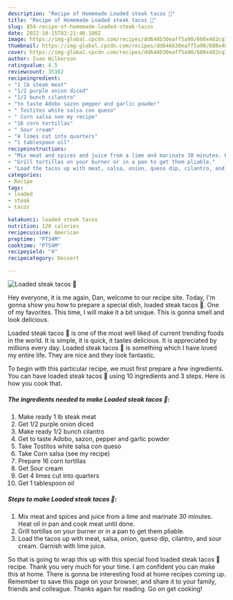 ```yaml
---
description: "Recipe of Homemade Loaded steak tacos 🌮"
title: "Recipe of Homemade Loaded steak tacos 🌮"
slug: 854-recipe-of-homemade-loaded-steak-tacos
date: 2022-10-15T03:21:46.108Z
image: https://img-global.cpcdn.com/recipes/dd646b30eaff5a90/680x482cq70/loaded-steak-tacos-recipe-main-photo.jpg
thumbnail: https://img-global.cpcdn.com/recipes/dd646b30eaff5a90/680x482cq70/loaded-steak-tacos-recipe-main-photo.jpg
cover: https://img-global.cpcdn.com/recipes/dd646b30eaff5a90/680x482cq70/loaded-steak-tacos-recipe-main-photo.jpg
author: Ivan Wilkerson
ratingvalue: 4.5
reviewcount: 35162
recipeingredient:
- "1 lb steak meat"
- "1/2 purple onion diced"
- "1/2 bunch cilantro"
- "to taste Adobo sazon pepper and garlic powder"
- " Tostitos white salsa con queso"
- " Corn salsa see my recipe"
- "16 corn tortillas"
- " Sour cream"
- "4 limes cut into quarters"
- "1 tablespoon oil"
recipeinstructions:
- "Mix meat and spices and juice from a lime and marinate 30 minutes. Heat oil in pan and cook meat until done."
- "Grill tortillas on your burner or in a pan to get them pliable."
- "Load the tacos up with meat, salsa, onion, queso dip, cilantro, and sour cream. Garnish with lime juice."
categories:
- Recipe
tags:
- loaded
- steak
- tacos

katakunci: loaded steak tacos 
nutrition: 120 calories
recipecuisine: American
preptime: "PT34M"
cooktime: "PT54M"
recipeyield: "4"
recipecategory: Dessert

---
```



![Loaded steak tacos 🌮](https://img-global.cpcdn.com/recipes/dd646b30eaff5a90/680x482cq70/loaded-steak-tacos-recipe-main-photo.jpg)

Hey everyone, it is me again, Dan, welcome to our recipe site. Today, I'm gonna show you how to prepare a special dish, loaded steak tacos 🌮. One of my favorites. This time, I will make it a bit unique. This is gonna smell and look delicious.



Loaded steak tacos 🌮 is one of the most well liked of current trending foods in the world. It is simple, it is quick, it tastes delicious. It is appreciated by millions every day. Loaded steak tacos 🌮 is something which I have loved my entire life. They are nice and they look fantastic.


To begin with this particular recipe, we must first prepare a few ingredients. You can have loaded steak tacos 🌮 using 10 ingredients and 3 steps. Here is how you cook that.

<!--inarticleads1-->

##### The ingredients needed to make Loaded steak tacos 🌮:

1. Make ready 1 lb steak meat
1. Get 1/2 purple onion diced
1. Make ready 1/2 bunch cilantro
1. Get to taste Adobo, sazon, pepper and garlic powder
1. Take  Tostitos white salsa con queso
1. Take  Corn salsa (see my recipe)
1. Prepare 16 corn tortillas
1. Get  Sour cream
1. Get 4 limes cut into quarters
1. Get 1 tablespoon oil




<!--inarticleads2-->

##### Steps to make Loaded steak tacos 🌮:

1. Mix meat and spices and juice from a lime and marinate 30 minutes. Heat oil in pan and cook meat until done.
1. Grill tortillas on your burner or in a pan to get them pliable.
1. Load the tacos up with meat, salsa, onion, queso dip, cilantro, and sour cream. Garnish with lime juice.




So that is going to wrap this up with this special food loaded steak tacos 🌮 recipe. Thank you very much for your time. I am confident you can make this at home. There is gonna be interesting food at home recipes coming up. Remember to save this page on your browser, and share it to your family, friends and colleague. Thanks again for reading. Go on get cooking!
